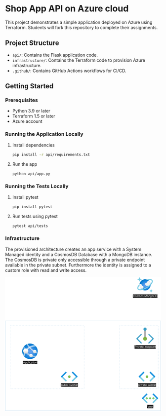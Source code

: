 # Shop App API on Azure cloud

This project demonstrates a simple application deployed on Azure using Terraform. Students will fork this repository to complete their assignments.

## Project Structure

- `api/`: Contains the Flask application code.
- `infrastructure/`: Contains the Terraform code to provision Azure infrastructure.
- `.github/`: Contains GitHub Actions workflows for CI/CD.

## Getting Started

### Prerequisites

- Python 3.9 or later
- Terraform 1.5 or later
- Azure account

### Running the Application Locally

1. Install dependencies
  
    ```bash
    pip install -r api/requirements.txt
    ```

2. Run the app
  
    ```bash
    python api/app.py
    ```

### Running the Tests Locally

1. Install pytest
  
    ```bash
    pip install pytest
    ```

2. Run tests using pytest
  
    ```bash
    pytest api/tests
    ```

### Infrastructure

The provisioned architecture creates an app service with a System Managed identity and a CosmosDB Database with a MongoDB instance. The CosmosDB is private only accessible through a private endpoint available in the private subnet. Furthermore the identity is assigned to a custom role with read and write access.

![architecture image](images/architecture.png)
